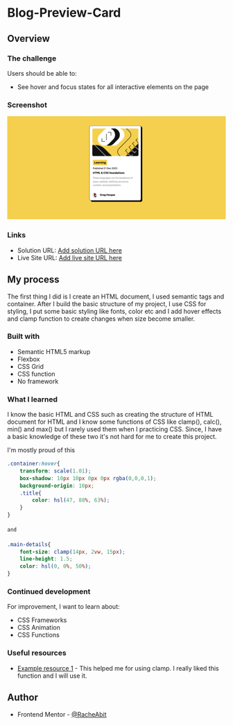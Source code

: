 # Blog-Preview-Card

## Overview

### The challenge

Users should be able to:

- See hover and focus states for all interactive elements on the page

### Screenshot

![Screenshot](./img/Screenshot.png)

### Links

- Solution URL: [Add solution URL here](https://github.com/RachelAbit/Blog-Preview-Card)
- Live Site URL: [Add live site URL here](https://your-live-site-url.com)

## My process

The first thing I did is I create an HTML document, I used semantic tags and container. After I build the basic structure
of my project, I use CSS for styling, I put some basic styling like fonts, color etc and I add hover effects and clamp function to create changes when size become smaller.

### Built with

- Semantic HTML5 markup
- Flexbox
- CSS Grid
- CSS function
- No framework

### What I learned

I know the basic HTML and CSS such as creating the structure of HTML document for HTML and I know some functions of CSS like clamp(), calc(), min() and max() but I rarely used them when I practicing CSS. Since, I have a basic knowledge of these two it's not hard for me to create this project.

I'm mostly proud of this
```css
.container:hover{
    transform: scale(1.01);
    box-shadow: 10px 10px 0px 0px rgba(0,0,0,1);
    background-origin: 10px;
    .title{
        color: hsl(47, 88%, 63%);
    }
}

and 

.main-details{
    font-size: clamp(14px, 2vw, 15px);
    line-height: 1.5;
    color: hsl(0, 0%, 50%);
}
```

### Continued development

For improvement, I want to learn about:
- CSS Frameworks
- CSS Animation
- CSS Functions

### Useful resources

- [Example resource 1](https://developer.mozilla.org/en-US/docs/Web/CSS/clamp) - This helped me for using clamp. I really liked this function and I will use it.

## Author

- Frontend Mentor - [@RacheAbit](https://www.frontendmentor.io/profile/RachelAbit)
